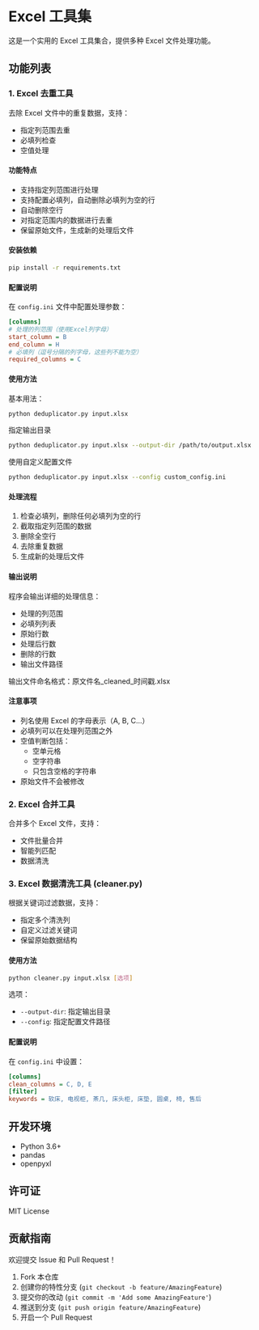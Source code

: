 # Excel 工具集

这是一个实用的 Excel 工具集合，提供多种 Excel 文件处理功能。

## 功能列表

### 1. Excel 去重工具

去除 Excel 文件中的重复数据，支持：
- 指定列范围去重
- 必填列检查
- 空值处理

#### 功能特点

- 支持指定列范围进行处理
- 支持配置必填列，自动删除必填列为空的行
- 自动删除空行
- 对指定范围内的数据进行去重
- 保留原始文件，生成新的处理后文件

#### 安装依赖
```bash
pip install -r requirements.txt
```

#### 配置说明

在 `config.ini` 文件中配置处理参数：
```ini
[columns]
# 处理的列范围（使用Excel列字母）
start_column = B
end_column = H
# 必填列（逗号分隔的列字母，这些列不能为空）
required_columns = C
```

#### 使用方法

基本用法：
```bash
python deduplicator.py input.xlsx
```
指定输出目录
```bash
python deduplicator.py input.xlsx --output-dir /path/to/output.xlsx
```
使用自定义配置文件
```bash
python deduplicator.py input.xlsx --config custom_config.ini
```

#### 处理流程

1. 检查必填列，删除任何必填列为空的行
2. 截取指定列范围的数据
3. 删除全空行
4. 去除重复数据
5. 生成新的处理后文件

#### 输出说明

程序会输出详细的处理信息：
- 处理的列范围
- 必填列列表
- 原始行数
- 处理后行数
- 删除的行数
- 输出文件路径

输出文件命名格式：原文件名_cleaned_时间戳.xlsx


#### 注意事项

- 列名使用 Excel 的字母表示（A, B, C...）
- 必填列可以在处理列范围之外
- 空值判断包括：
  - 空单元格
  - 空字符串
  - 只包含空格的字符串
- 原始文件不会被修改

### 2. Excel 合并工具

合并多个 Excel 文件，支持：
- 文件批量合并
- 智能列匹配
- 数据清洗


### 3. Excel 数据清洗工具 (cleaner.py)

根据关键词过滤数据，支持：
- 指定多个清洗列
- 自定义过滤关键词
- 保留原始数据结构

#### 使用方法

```bash
python cleaner.py input.xlsx [选项]
```

选项：
- `--output-dir`: 指定输出目录
- `--config`: 指定配置文件路径

#### 配置说明
在 `config.ini` 中设置：
```ini
[columns]
clean_columns = C, D, E
[filter]
keywords = 软床, 电视柜, 茶几, 床头柜, 床垫, 圆桌, 椅, 售后
```
## 开发环境

- Python 3.6+
- pandas
- openpyxl

## 许可证

MIT License

## 贡献指南

欢迎提交 Issue 和 Pull Request！

1. Fork 本仓库
2. 创建你的特性分支 (`git checkout -b feature/AmazingFeature`)
3. 提交你的改动 (`git commit -m 'Add some AmazingFeature'`)
4. 推送到分支 (`git push origin feature/AmazingFeature`)
5. 开启一个 Pull Request